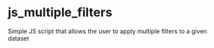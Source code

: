 # js_multiple_filters
Simple JS script that allows the user to apply multiple filters to a given dataset

